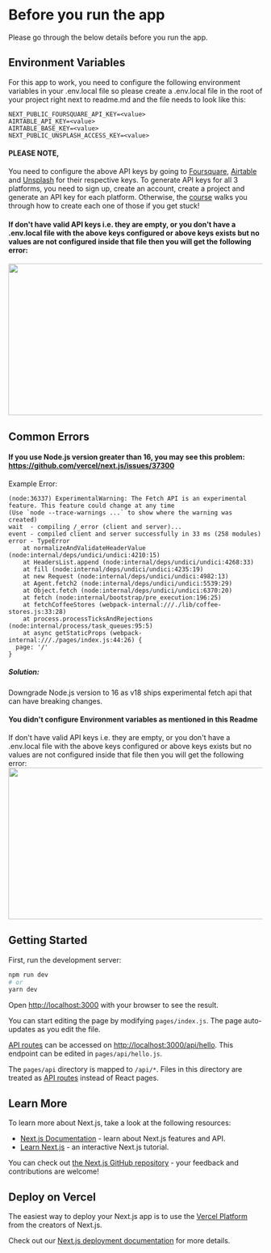 # Before you run the app

Please go through the below details before you run the app.

## Environment Variables

For this app to work, you need to configure the following environment variables in your .env.local file so please create a .env.local file in the root of your project right next to readme.md and the file needs to look like this:

```
NEXT_PUBLIC_FOURSQUARE_API_KEY=<value>
AIRTABLE_API_KEY=<value>
AIRTABLE_BASE_KEY=<value>
NEXT_PUBLIC_UNSPLASH_ACCESS_KEY=<value>
```

#### PLEASE NOTE,

You need to configure the above API keys by going to [Foursquare](https://foursquare.com/), [Airtable](https://www.airtable.com/) and [Unsplash](https://unsplash.com/) for their respective keys. To generate API keys for all 3 platforms, you need to sign up, create an account, create a project and generate an API key for each platform. Otherwise, the [course](https://bit.ly/3nRIsbi) walks you through how to create each one of those if you get stuck!

#### If don't have valid API keys i.e. they are empty, or you don't have a .env.local file with the above keys configured or above keys exists but no values are not configured inside that file then you will get the following error:

<img src="https://res.cloudinary.com/dkfnd7xy7/image/upload/v1659022098/Screen_Shot_2022-07-28_at_11.27.20_AM_l5apuq.png" width="600px" height="300px" />

## Common Errors

#### If you use Node.js version greater than 16, you may see this problem: https://github.com/vercel/next.js/issues/37300

Example Error:

```
(node:36337) ExperimentalWarning: The Fetch API is an experimental feature. This feature could change at any time
(Use `node --trace-warnings ...` to show where the warning was created)
wait  - compiling /_error (client and server)...
event - compiled client and server successfully in 33 ms (258 modules)
error - TypeError
    at normalizeAndValidateHeaderValue (node:internal/deps/undici/undici:4210:15)
    at HeadersList.append (node:internal/deps/undici/undici:4268:33)
    at fill (node:internal/deps/undici/undici:4235:19)
    at new Request (node:internal/deps/undici/undici:4982:13)
    at Agent.fetch2 (node:internal/deps/undici/undici:5539:29)
    at Object.fetch (node:internal/deps/undici/undici:6370:20)
    at fetch (node:internal/bootstrap/pre_execution:196:25)
    at fetchCoffeeStores (webpack-internal:///./lib/coffee-stores.js:33:28)
    at process.processTicksAndRejections (node:internal/process/task_queues:95:5)
    at async getStaticProps (webpack-internal:///./pages/index.js:44:26) {
  page: '/'
}
```

##### Solution:

Downgrade Node.js version to 16 as v18 ships experimental fetch api that can have breaking changes.

#### You didn't configure Environment variables as mentioned in this Readme

If don't have valid API keys i.e. they are empty, or you don't have a .env.local file with the above keys configured or above keys exists but no values are not configured inside that file then you will get the following error:
<img src="https://res.cloudinary.com/dkfnd7xy7/image/upload/v1659022098/Screen_Shot_2022-07-28_at_11.27.20_AM_l5apuq.png" width="600px" height="300px" />

## Getting Started

First, run the development server:

```bash
npm run dev
# or
yarn dev
```

Open [http://localhost:3000](http://localhost:3000) with your browser to see the result.

You can start editing the page by modifying `pages/index.js`. The page auto-updates as you edit the file.

[API routes](https://nextjs.org/docs/api-routes/introduction) can be accessed on [http://localhost:3000/api/hello](http://localhost:3000/api/hello). This endpoint can be edited in `pages/api/hello.js`.

The `pages/api` directory is mapped to `/api/*`. Files in this directory are treated as [API routes](https://nextjs.org/docs/api-routes/introduction) instead of React pages.

## Learn More

To learn more about Next.js, take a look at the following resources:

- [Next.js Documentation](https://nextjs.org/docs) - learn about Next.js features and API.
- [Learn Next.js](https://nextjs.org/learn) - an interactive Next.js tutorial.

You can check out [the Next.js GitHub repository](https://github.com/vercel/next.js/) - your feedback and contributions are welcome!

## Deploy on Vercel

The easiest way to deploy your Next.js app is to use the [Vercel Platform](https://vercel.com/new?utm_medium=default-template&filter=next.js&utm_source=create-next-app&utm_campaign=create-next-app-readme) from the creators of Next.js.

Check out our [Next.js deployment documentation](https://nextjs.org/docs/deployment) for more details.
